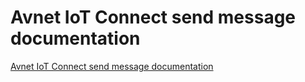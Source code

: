 # Avnet IoT Connect send message documentation

[Avnet IoT Connect send message documentation](https://github.com/Azure-Sphere-DevX/AzureSphereDevX.Examples/wiki/Avnet-IoT-Connect-Usage)
